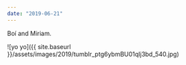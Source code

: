 ```yaml
---
date: "2019-06-21"
---
```


Boí and Miriam.

![yo yo]({{ site.baseurl }}/assets/images/2019/tumblr_ptg6ybmBU01qlj3bd_540.jpg)
